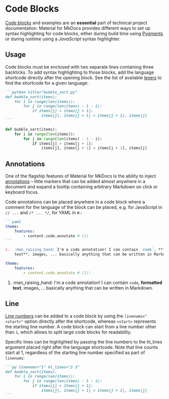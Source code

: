 # Code Blocks

[Code blocks](https://squidfunk.github.io/mkdocs-material/reference/code-blocks/) and examples are an **essential** part of technical project documentation. Material for MkDocs provides different ways to set up syntax highlighting for code blocks, either during build time using [Pygments](https://pygments.org/) or during runtime using a _JavaScript_ syntax highlighter.

## Usage

Code blocks must be enclosed with two separate lines containing three backticks. To add syntax highlighting to those blocks, add the language shortcode directly after the opening block. See the list of available [lexers](https://pygments.org/docs/lexers/) to find the shortcode for a given language:

````markdown title="Code block with syntax highlighting"
```python title="bubble_sort.py"
def bubble_sort(items):
    for i in range(len(items)):
        for j in range(len(items) - 1 - i):
            if items[j] > items[j + 1]:
                items[j], items[j + 1] = items[j + 1], items[j]
```
````

```python title="bubble_sort.py"
def bubble_sort(items):
    for i in range(len(items)):
        for j in range(len(items) - 1 - i):
            if items[j] > items[j + 1]:
                items[j], items[j + 1] = items[j + 1], items[j]
```

## Annotations

One of the flagship features of Material for MkDocs is the ability to inject [annotations](https://squidfunk.github.io/mkdocs-material/reference/annotations/) – little markers that can be added almost anywhere in a document and expand a tooltip containing arbitrary Markdown on click or keyboard focus.

Code annotations can be placed anywhere in a code block where a comment for the language of the block can be placed, e.g. for JavaScript in `// ...` and `/* ... */`, for YAML in `#`.:

````markdown title="Code block with annotations"
```yaml
theme:
    features:
        - content.code.annotate # (1)
```

1.  :man_raising_hand: I'm a code annotation! I can contain `code`, **formatted
    text**, images, ... basically anything that can be written in Markdown.
````

```yaml
theme:
    features:
        - content.code.annotate # (1)!
```

1.  :man_raising_hand: I'm a code annotation! I can contain `code`, **formatted
    text**, images, ... basically anything that can be written in Markdown.

## Line

[Line numbers](https://squidfunk.github.io/mkdocs-material/reference/code-blocks/#adding-line-numbers) can be added to a code block by using the `linenums="<start>"` option directly after the shortcode, whereas `<start>` represents the starting line number. A code block can start from a line number other than `1`, which allows to split large code blocks for readability.

Specific lines can be highlighted by passing the line numbers to the hl_lines argument placed right after the language shortcode. Note that line counts start at 1, regardless of the starting line number specified as part of `linenums`:

````markdown title="Code block with line numbers"
```py linenums="1" hl_lines="2 3"
def bubble_sort(items):
    for i in range(len(items)):
        for j in range(len(items) - 1 - i):
            if items[j] > items[j + 1]:
                items[j], items[j + 1] = items[j + 1], items[j]
```
````
